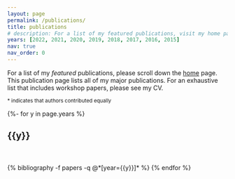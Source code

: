```yaml
---
layout: page
permalink: /publications/
title: publications
# description: For a list of my featured publications, visit my home page
years: [2022, 2021, 2020, 2019, 2018, 2017, 2016, 2015]
nav: true
nav_order: 0
---
```



For a list of my *featured* publications, please scroll down the <a href="/">home</a> page. This publication page lists all of my major publications. For an exhaustive list that includes workshop papers, please see my CV.

<sup>* indicates that authors contributed equally</sup>

<!-- _pages/publications.md -->
<div class="publications">

{%- for y in page.years %}
  <h2 class="year">{{y}}</h2>
  <br><br>
  {% bibliography -f papers -q @*[year={{y}}]* %}
{% endfor %}

</div>
